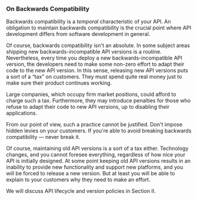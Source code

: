 ### On Backwards Compatibility

Backwards compatibility is a *temporal* characteristic of your API. An obligation to maintain backwards compatibility is the crucial point where API development differs from software development in general.

Of course, backwards compatibility isn't an absolute. In some subject areas shipping new backwards-incompatible API versions is a routine. Nevertheless, every time you deploy a new backwards-incompatible API version, the developers need to make some non-zero effort to adapt their code to the new API version. In this sense, releasing new API versions puts a sort of a “tax” on customers. They must spend quite real money just to make sure their product continues working.

Large companies, which occupy firm market positions, could afford to charge such a tax. Furthermore, they may introduce penalties for those who refuse to adapt their code to new API versions, up to disabling their applications.

From our point of view, such a practice cannot be justified. Don't impose hidden levies on your customers. If you're able to avoid breaking backwards compatibility — never break it.

Of course, maintaining old API versions is a sort of a tax either. Technology changes, and you cannot foresee everything, regardless of how nice your API is initially designed. At some point keeping old API versions results in an inability to provide new functionality and support new platforms, and you will be forced to release a new version. But at least you will be able to explain to your customers why they need to make an effort.

We will discuss API lifecycle and version policies in Section II.